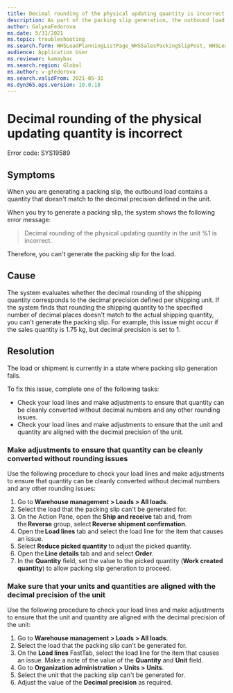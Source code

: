 ```yaml
---
title: Decimal rounding of the physical updating quantity is incorrect
description: As part of the packing slip generation, the outbound load contains quantity that doesn't match to the decimal precision defined in the unit
author: GalynaFedorova
ms.date: 5/31/2021
ms.topic: troubleshooting
ms.search.form: WHSLoadPlanningListPage_WHSSalesPackingSlipPost, WHSLoadTable_WHSSalesPackingSlipPost
audience: Application User
ms.reviewer: kamaybac
ms.search.region: Global
ms.author: v-gfedorova
ms.search.validFrom: 2021-05-31
ms.dyn365.ops.version: 10.0.18
---
```


# Decimal rounding of the physical updating quantity is incorrect

Error code: SYS19589

## Symptoms

When you are generating a packing slip, the outbound load contains a quantity that doesn't match to the decimal precision defined in the unit.

When you try to generate a packing slip, the system shows the following error message:

> Decimal rounding of the physical updating quantity in the unit %1 is incorrect.

Therefore, you can't generate the packing slip for the load.

## Cause

The system evaluates whether the decimal rounding of the shipping quantity corresponds to the decimal precision defined per shipping unit. If the system finds that rounding the shipping quantity to the specified number of decimal places doesn't match to the actual shipping quantity, you can't generate the packing slip. For example, this issue might occur if the sales quantity is 1.75 kg, but decimal precision is set to 1.

## Resolution

The load or shipment is currently in a state where packing slip generation fails.

To fix this issue, complete one of the following tasks:

- Check your load lines and make adjustments to ensure that quantity can be cleanly converted without decimal numbers and any other rounding issues.
- Check your load lines and make adjustments to ensure that the unit and quantity are aligned with the decimal precision of the unit.

### Make adjustments to ensure that quantity can be cleanly converted without rounding issues

Use the following procedure to check your load lines and make adjustments to ensure that quantity can be cleanly converted without decimal numbers and any other rounding issues:

1. Go to **Warehouse management \> Loads \> All loads**.  
1. Select the load that the packing slip can't be generated for.
1. On the Action Pane, open the **Ship and receive** tab and, from the **Reverse** group, select **Reverse shipment confirmation**.
1. Open the **Load lines** tab and select the load line for the item that causes an issue. 
1. Select **Reduce picked quantity** to adjust the picked quantity.
1. Open the **Line details** tab and and select **Order**.
1. In the **Quantity** field, set the value to the picked quantity (**Work created quantity**) to allow packing slip generation to proceed.  

### Make sure that your units and quantities are aligned with the decimal precision of the unit

Use the following procedure to check your load lines and make adjustments to ensure that the unit and quantity are aligned with the decimal precision of the unit:

1. Go to **Warehouse management \> Loads \> All loads**.
1. Select the load that the packing slip can't be generated for.
1. On the **Load lines** FastTab, select the load line for the item that causes an issue. Make a note of the value of the **Quantity** and **Unit** field.
1. Go to **Organization administration \> Units \> Units**.
1. Select the unit that the packing slip can't be generated for.
1. Adjust the value of the **Decimal precision** as required.
